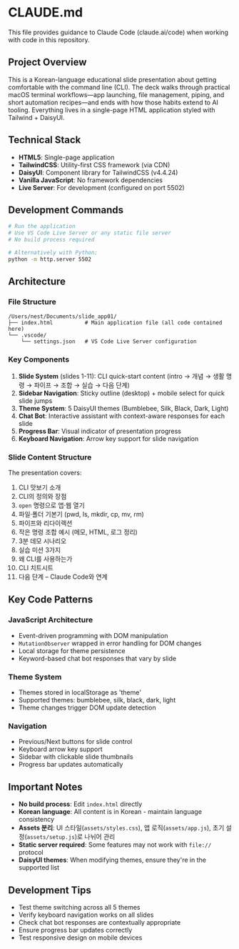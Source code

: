 # CLAUDE.md

This file provides guidance to Claude Code (claude.ai/code) when working with code in this repository.

## Project Overview

This is a Korean-language educational slide presentation about getting comfortable with the command line (CLI). The deck walks through practical macOS terminal workflows—app launching, file management, piping, and short automation recipes—and ends with how those habits extend to AI tooling. Everything lives in a single-page HTML application styled with Tailwind + DaisyUI.

## Technical Stack

- **HTML5**: Single-page application
- **TailwindCSS**: Utility-first CSS framework (via CDN)
- **DaisyUI**: Component library for TailwindCSS (v4.4.24)
- **Vanilla JavaScript**: No framework dependencies
- **Live Server**: For development (configured on port 5502)

## Development Commands

```bash
# Run the application
# Use VS Code Live Server or any static file server
# No build process required

# Alternatively with Python:
python -m http.server 5502
```

## Architecture

### File Structure
```
/Users/nest/Documents/slide_app01/
├── index.html          # Main application file (all code contained here)
└── .vscode/
    └── settings.json   # VS Code Live Server configuration
```

### Key Components

1. **Slide System** (slides 1-11): CLI quick-start content (intro → 개념 → 생활 명령 → 파이프 → 조합 → 실습 → 다음 단계)
2. **Sidebar Navigation**: Sticky outline (desktop) + mobile select for quick slide jumps
3. **Theme System**: 5 DaisyUI themes (Bumblebee, Silk, Black, Dark, Light)
4. **Chat Bot**: Interactive assistant with context-aware responses for each slide
5. **Progress Bar**: Visual indicator of presentation progress
6. **Keyboard Navigation**: Arrow key support for slide navigation

### Slide Content Structure
The presentation covers:
1. CLI 맛보기 소개
2. CLI의 정의와 장점
3. `open` 명령으로 앱·웹 열기
4. 파일·폴더 기본기 (pwd, ls, mkdir, cp, mv, rm)
5. 파이프와 리다이렉션
6. 작은 명령 조합 예시 (메모, HTML, 로그 정리)
7. 3분 데모 시나리오
8. 실습 미션 3가지
9. 왜 CLI를 사용하는가
10. CLI 치트시트
11. 다음 단계 – Claude Code와 연계

## Key Code Patterns

### JavaScript Architecture
- Event-driven programming with DOM manipulation
- `MutationObserver` wrapped in error handling for DOM changes
- Local storage for theme persistence
- Keyword-based chat bot responses that vary by slide

### Theme System
- Themes stored in localStorage as 'theme'
- Supported themes: bumblebee, silk, black, dark, light
- Theme changes trigger DOM update detection

### Navigation
- Previous/Next buttons for slide control
- Keyboard arrow key support
- Sidebar with clickable slide thumbnails
- Progress bar updates automatically

## Important Notes

- **No build process**: Edit `index.html` directly
- **Korean language**: All content is in Korean - maintain language consistency
- **Assets 분리**: UI 스타일(`assets/styles.css`), 앱 로직(`assets/app.js`), 초기 설정(`assets/setup.js`)로 나뉘어 관리
- **Static server required**: Some features may not work with `file://` protocol
- **DaisyUI themes**: When modifying themes, ensure they're in the supported list

## Development Tips

- Test theme switching across all 5 themes
- Verify keyboard navigation works on all slides
- Check chat bot responses are contextually appropriate
- Ensure progress bar updates correctly
- Test responsive design on mobile devices
